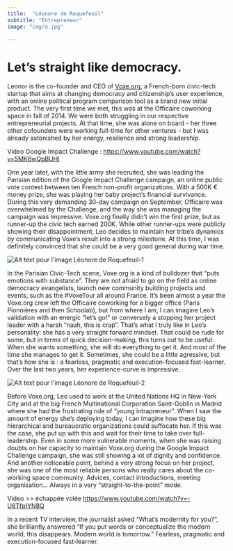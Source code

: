```yaml
---
title:  "Léonore de Roquefeuil"
subtitle: "Entrepreneur"
image: "img/a.jpg"

---
```


# Let’s straight like democracy.
 
 
Leonor is the co-founder and CEO of [Voxe.org](http://voxe.org), a French-born civic-tech startup that aims at changing democracy and citizenship’s user experience, with an online political program comparison tool as a brand new initial product. The very first time we met, this was at the Officaire coworking space in fall of 2014. We were both struggling in our respective entrepreneurial projects. At that time, she was alone on board - her three other cofounders were working full-time for other ventures - but I was already astonished by her energy, resilience and strong leadership. 
 
Video Google Impact Challenge : https://www.youtube.com/watch?v=5MK6wQpBUHI
 
One year later, with the little army she recruited, she was leading the Parisian edition of the Google Impact Challenge campaign, an online public vote contest between ten French non-profit organizations. With a 500K € money prize, she was playing her baby project’s financial survivance. During this very demanding 30-day campaign on September, Officaire was overwhelmed by the Challenge, and the way she was managing the campaign was impressive. Voxe.org finally didn’t win the first prize, but as runner-up the civic tech earned 200K. While other runner-ups were publicly showing their disappointment, Leo decides to maintain her tribe’s dynamics by communicating Voxe’s result into a strong milestone. At this time, I was definitely convinced that she could be a very good general during war time.  
 
![Alt text pour l'image](http://example.com/image.jpg) Léonore de Roquefeuil-1
 
In the Parisian Civic-Tech scene, Voxe.org is a kind of bulldozer that “puts emotions with substance”. They are not afraid to go on the field as online democracy evangelists, launch new community building projects and events, such as the #VoxeTour all around France.  It’s been almost a year the Voxe.org crew left the Officaire coworking for a bigger office (Paris Pionnières and then Schoolab), but from where I am, I can imagine Leo’s validation with an energic “let’s go!” or conversely a stopping her project leader with a harsh “naah, this is crap”. That’s what I truly like in Leo’s personality: she has a very straight forward mindset. That could be rude for some, but in terms of quick decision-making, this turns out to be useful. When she wants something, she will do everything to get it. And most of the time she manages to get it. Sometimes, she could be a little agressive, but that’s how she is : a fearless, pragmatic and execution-focused fast-learner. Over the last two years, her experience-curve is impressive. 
 
![Alt text pour l'image](http://example.com/image.jpg) Léonore de Roquefeuil-2
 
Before Voxe.org, Leo used to work at the United Nations HQ in New-York City and at the big French Multinational Corporation Saint-Goblin in Madrid where she had the frustrating role of “young intrapreneur”. When I saw the amount of energy she’s deploying today, I can imagine how these big hierarchical and bureaucratic organizations could suffocate her. If this was the case, she put up with this and wait for their time to take over full-leadership. Even in some more vulnerable moments, when she was raising doubts on her capacity to maintain Voxe.org during the Google Impact Challenge campaign, she was still showing a lot of dignity and confidence. And another noticeable point, behind a very strong focus on her project, she was one of the most reliable persons who really cares about the co-working space community. Advices, contact introductions, meeting organisation… Always in a very “straight-to-the-point” mode.  
 
Video >> échappée volée https://www.youtube.com/watch?v=-U8TfpIYN8Q
 
In a recent TV interview, the journalist asked “What’s modernity for you?”, she brilliantly answered  “If you put words or conceptualize the modern world, this disappears. Modern world is tomorrow.” Fearless, pragmatic and execution-focused fast-learner.